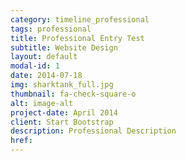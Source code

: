 ```yaml
---
category: timeline_professional
tags: professional
title: Professional Entry Test
subtitle: Website Design
layout: default
modal-id: 1
date: 2014-07-18
img: sharktank_full.jpg
thumbnail: fa-check-square-o
alt: image-alt
project-date: April 2014
client: Start Bootstrap
description: Professional Description
href:
---
```

